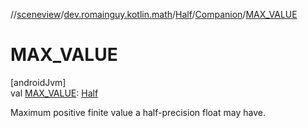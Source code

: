 //[sceneview](../../../../index.md)/[dev.romainguy.kotlin.math](../../index.md)/[Half](../index.md)/[Companion](index.md)/[MAX_VALUE](-m-a-x_-v-a-l-u-e.md)

# MAX_VALUE

[androidJvm]\
val [MAX_VALUE](-m-a-x_-v-a-l-u-e.md): [Half](../index.md)

Maximum positive finite value a half-precision float may have.
